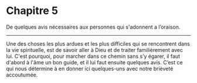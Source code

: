 # Chapitre 5

De quelques avis nécessaires aux personnes qui s'adonnent a l’oraison.

***

Une des choses les plus ardues et les plus difficiles qui se rencontrent dans la vie spirituelle, est de savoir aller à Dieu et de traiter familièrement avec lui. C'est pourquoi, pour marcher dans ce chemin sans s’y égarer, il faut d'abord à l'âme un bon guide, et il lui faut ensuite quelques avis. C’est ce qui nous détermine à en donner ici quelques-uns avec notre brièveté accoutumée.

